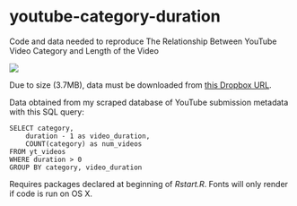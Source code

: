 # youtube-category-duration
Code and data needed to reproduce The Relationship Between YouTube Video Category and Length of the Video

![](http://i.imgur.com/PvWYB2n.png)

Due to size (3.7MB), data must be downloaded from [this Dropbox URL](https://www.dropbox.com/s/juskxxe8zvgcj0i/youtube_duration_category.csv?dl=0).

Data obtained from my scraped database of YouTube submission metadata with this SQL query:
	
	SELECT category,
		duration - 1 as video_duration,
		COUNT(category) as num_videos
	FROM yt_videos
	WHERE duration > 0
	GROUP BY category, video_duration

Requires packages declared at beginning of *Rstart.R*. Fonts will only render if code is run on OS X.